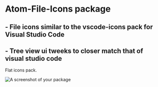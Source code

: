 # Atom-File-Icons package
## - File icons similar to the vscode-icons pack for Visual Studio Code
## - Tree view ui tweeks to closer match that of visual studio code

Flat icons pack.

![A screenshot of your package](https://f.cloud.github.com/assets/69169/2290250/c35d867a-a017-11e3-86be-cd7c5bf3ff9b.gif)
